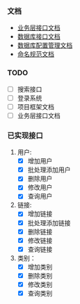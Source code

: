 ### 文档
- [业务层接口文档](doc/RLink_API.md)
- [数据库接口文档](doc/DB_API.md)
- [数据库配置管理文档](doc/数据库配置管理文档%5Balembic%5D.md)
- [命名规范文档](doc/命名规范文档.md)

### TODO
- [ ] 搜索接口
- [ ] 登录系统
- [ ] 项目框架文档
- [ ] 业务层接口文档

### 已实现接口
1. 用户:
	- [x] 增加用户
	- [x] 批处理添加用户
	- [x] 删除用户
	- [x] 修改用户
	- [x] 查询用户
2. 链接:
	- [x] 增加链接
	- [x] 批处理添加链接
	- [x] 删除链接
	- [x] 修改链接
	- [x] 查询链接
3. 类别：
	- [x] 增加类别
	- [x] 删除类别
	- [x] 修改类别
	- [x] 查询类别
